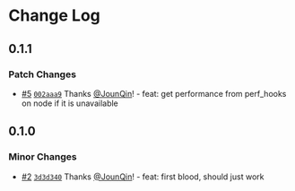 # Change Log

## 0.1.1

### Patch Changes

- [#5](https://github.com/un-ts/yocto-ttl-cache/pull/5) [`002aaa9`](https://github.com/un-ts/yocto-ttl-cache/commit/002aaa9a35cf238582bfd4a7bac28a48bcf1412c) Thanks [@JounQin](https://github.com/JounQin)! - feat: get performance from perf_hooks on node if it is unavailable

## 0.1.0

### Minor Changes

- [#2](https://github.com/un-ts/yocto-ttl-cache/pull/2) [`3d3d340`](https://github.com/un-ts/yocto-ttl-cache/commit/3d3d34046c8c00ee76e977998fac1d119d07a333) Thanks [@JounQin](https://github.com/JounQin)! - feat: first blood, should just work
